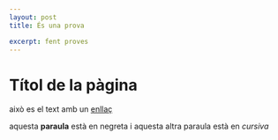 ```yaml
---
layout: post
title: És una prova

excerpt: fent proves
---
```

# Títol de la pàgina

això es el text amb un [enllaç](http://example.cat)

aquesta **paraula** està en negreta i aquesta altra paraula està en *cursiva*

